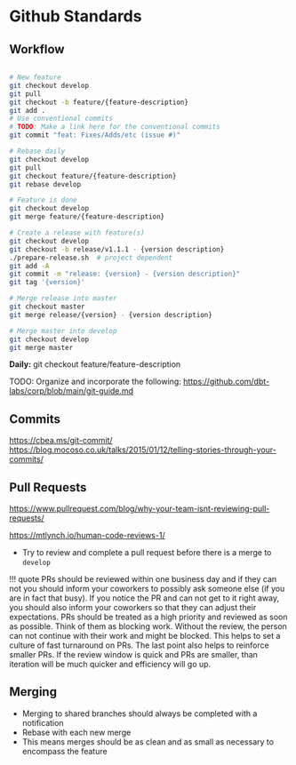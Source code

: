 # Github Standards

## Workflow
``` bash

# New feature
git checkout develop
git pull
git checkout -b feature/{feature-description}
git add .
# Use conventional commits
# TODO: Make a link here for the conventional commits
git commit "feat: Fixes/Adds/etc (issue #)"

# Rebase daily
git checkout develop
git pull
git checkout feature/{feature-description}
git rebase develop

# Feature is done
git checkout develop
git merge feature/{feature-description}

# Create a release with feature(s)
git checkout develop
git checkout -b release/v1.1.1 - {version description}
./prepare-release.sh  # project dependent
git add -A
git commit -m "release: {version} - {version description}"
git tag '{version}'

# Merge release into master
git checkout master
git merge release/{version} - {version description}

# Merge master into develop
git checkout develop
git merge master

```

__Daily:__
git checkout feature/feature-description


TODO: Organize and incorporate the following:
https://github.com/dbt-labs/corp/blob/main/git-guide.md


## Commits
https://cbea.ms/git-commit/
https://blog.mocoso.co.uk/talks/2015/01/12/telling-stories-through-your-commits/

## Pull Requests
https://www.pullrequest.com/blog/why-your-team-isnt-reviewing-pull-requests/

https://mtlynch.io/human-code-reviews-1/

- Try to review and complete a pull request before there is a merge to `develop`

!!! quote
    PRs should be reviewed within one business day and if they can not you should inform your coworkers to possibly ask someone else (if you are in fact that busy).
    If you notice the PR and can not get to it right away, you should also inform your coworkers so that they can adjust their expectations.
    PRs should be treated as a high priority and reviewed as soon as possible. Think of them as blocking work. Without the review, the person can not continue with their work and might be blocked. This helps to set a culture of fast turnaround on PRs. The last point also helps to reinforce smaller PRs. If the review window is quick and PRs are smaller, than iteration will be much quicker and efficiency will go up.
    

## Merging
- Merging to shared branches should always be completed with a notification
- Rebase with each new merge
- This means merges should be as clean and as small as necessary to encompass the feature

